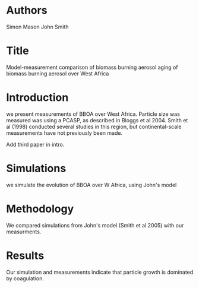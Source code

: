 # Authors
Simon Mason
John Smith

# Title
Model-measurement comparison of biomass burning aerosol 
aging of biomass burning aerosol over West Africa

# Introduction
we present measurements of BBOA over West Africa.
Particle size was measured was using a PCASP, 
as described in Bloggs et al 2004.
Smith et al (1998) conducted several studies in 
this region, but continental-scale measurements
have not previously been made.

Add third paper in intro.

# Simulations 
we simulate the evolution of BBOA over W Africa,
using John's model

# Methodology
We compared simulations from John's model
(Smith et al 2005) with our measurments.

# Results
Our simulation and measurements indicate that particle growth 
is dominated by coagulation.
